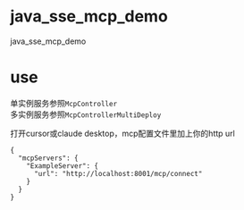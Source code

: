 # java_sse_mcp_demo
java_sse_mcp_demo

# use
单实例服务参照`McpController`   
多实例服务参照`McpControllerMultiDeploy`   

打开cursor或claude desktop，mcp配置文件里加上你的http url
```
{
  "mcpServers": {
    "ExampleServer": {
      "url": "http://localhost:8001/mcp/connect"
    }
  }
}
```
